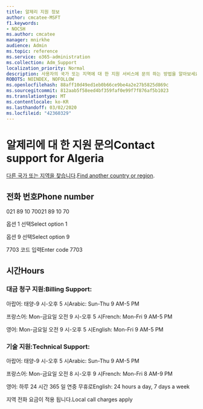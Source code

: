 ```yaml
---
title: 알제리 지원 정보
author: cmcatee-MSFT
f1.keywords:
- NOCSH
ms.author: cmcatee
manager: mnirkhe
audience: Admin
ms.topic: reference
ms.service: o365-administration
ms.collection: Adm_Support
localization_priority: Normal
description: 사용자의 국가 또는 지역에 대 한 지원 서비스에 문의 하는 방법을 알아보세요.
ROBOTS: NOINDEX, NOFOLLOW
ms.openlocfilehash: 88aff10d49ed1eb0b66ce9be4a2e27b5825d869c
ms.sourcegitcommit: 812aab5f58eed4bf359faf0e99f7f876af5b1023
ms.translationtype: MT
ms.contentlocale: ko-KR
ms.lasthandoff: 03/02/2020
ms.locfileid: "42360329"
---
```

# <a name="contact-support-for-algeria"></a><span data-ttu-id="ff7ca-103">알제리에 대 한 지원 문의</span><span class="sxs-lookup"><span data-stu-id="ff7ca-103">Contact support for Algeria</span></span>

<span data-ttu-id="ff7ca-104">[다른 국가 또는 지역을 찾습니다](../contact-support-for-business-products.md).</span><span class="sxs-lookup"><span data-stu-id="ff7ca-104">[Find another country or region](../contact-support-for-business-products.md).</span></span>

## <a name="phone-number"></a><span data-ttu-id="ff7ca-105">전화 번호</span><span class="sxs-lookup"><span data-stu-id="ff7ca-105">Phone number</span></span>
<span data-ttu-id="ff7ca-106">021 89 10 70</span><span class="sxs-lookup"><span data-stu-id="ff7ca-106">021 89 10 70</span></span>

<span data-ttu-id="ff7ca-107">옵션 1 선택</span><span class="sxs-lookup"><span data-stu-id="ff7ca-107">Select option 1</span></span>

<span data-ttu-id="ff7ca-108">옵션 9 선택</span><span class="sxs-lookup"><span data-stu-id="ff7ca-108">Select option 9</span></span>

<span data-ttu-id="ff7ca-109">7703 코드 입력</span><span class="sxs-lookup"><span data-stu-id="ff7ca-109">Enter code 7703</span></span>

## <a name="hours"></a><span data-ttu-id="ff7ca-110">시간</span><span class="sxs-lookup"><span data-stu-id="ff7ca-110">Hours</span></span>
### <a name="billing-support"></a><span data-ttu-id="ff7ca-111">대금 청구 지원:</span><span class="sxs-lookup"><span data-stu-id="ff7ca-111">Billing Support:</span></span>

<span data-ttu-id="ff7ca-112">아랍어: 태양-9 시-오후 5 시</span><span class="sxs-lookup"><span data-stu-id="ff7ca-112">Arabic: Sun-Thu 9 AM-5 PM</span></span>

<span data-ttu-id="ff7ca-113">프랑스어: Mon-금요일 오전 9 시-오후 5 시</span><span class="sxs-lookup"><span data-stu-id="ff7ca-113">French: Mon-Fri 9 AM-5 PM</span></span>

<span data-ttu-id="ff7ca-114">영어: Mon-금요일 오전 9 시-오후 5 시</span><span class="sxs-lookup"><span data-stu-id="ff7ca-114">English: Mon-Fri 9 AM-5 PM</span></span>

### <a name="technical-support"></a><span data-ttu-id="ff7ca-115">기술 지원:</span><span class="sxs-lookup"><span data-stu-id="ff7ca-115">Technical Support:</span></span>

<span data-ttu-id="ff7ca-116">아랍어: 태양-9 시-오후 5 시</span><span class="sxs-lookup"><span data-stu-id="ff7ca-116">Arabic: Sun-Thu 9 AM-5 PM</span></span>

<span data-ttu-id="ff7ca-117">프랑스어: Mon-금요일 오전 8 시-오후 9 시</span><span class="sxs-lookup"><span data-stu-id="ff7ca-117">French: Mon-Fri 8 AM-9 PM</span></span>

<span data-ttu-id="ff7ca-118">영어: 하루 24 시간 365 일 연중 무휴로</span><span class="sxs-lookup"><span data-stu-id="ff7ca-118">English: 24 hours a day, 7 days a week</span></span>

<span data-ttu-id="ff7ca-119">지역 전화 요금이 적용 됩니다.</span><span class="sxs-lookup"><span data-stu-id="ff7ca-119">Local call charges apply</span></span>
